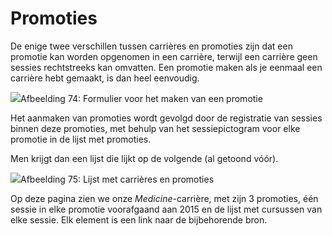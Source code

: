 # Promoties

De enige twee verschillen tussen carrières en promoties zijn dat een promotie kan worden opgenomen in een carrière, terwijl een carrière geen sessies rechtstreeks kan omvatten. Een promotie maken als je eenmaal een carrière hebt gemaakt, is dan heel eenvoudig.

![](../../../.gitbook/assets/graficos88%20%281%29.png)Afbeelding 74: Formulier voor het maken van een promotie

Het aanmaken van promoties wordt gevolgd door de registratie van sessies binnen deze promoties, met behulp van het sessiepictogram voor elke promotie in de lijst met promoties.

Men krijgt dan een lijst die lijkt op de volgende (al getoond vóór).

![](../../../.gitbook/assets/graficos91%20%281%29.png)Afbeelding 75: Lijst met carrières en promoties

Op deze pagina zien we onze *Medicine*-carrière, met zijn 3 promoties, één sessie in elke promotie voorafgaand aan 2015 en de lijst met cursussen van elke sessie. Elk element is een link naar de bijbehorende bron.
